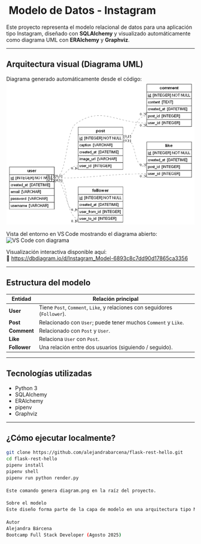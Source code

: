 # ​ Modelo de Datos - Instagram

Este proyecto representa el modelo relacional de datos para una aplicación tipo Instagram, diseñado con **SQLAlchemy** y visualizado automáticamente como diagrama UML con **ERAlchemy** y **Graphviz**.

---

##  Arquitectura visual (Diagrama UML)

Diagrama generado automáticamente desde el código:  
![Diagrama UML generado](diagram.png)

Vista del entorno en VS Code mostrando el diagrama abierto:  
![VS Code con diagrama](visualstudio-workspace.png)

Visualización interactiva disponible aquí:  
🔗 https://dbdiagram.io/d/Instagram_Model-6893c8c7dd90d17865ca3356

---

##  Estructura del modelo

| Entidad   | Relación principal                                        |
|-----------|-----------------------------------------------------------|
| **User**  | Tiene `Post`, `Comment`, `Like`, y relaciones con seguidores (`Follower`). |
| **Post**  | Relacionado con `User`; puede tener muchos `Comment` y `Like`. |
| **Comment** | Relacionado con `Post` y `User`.                        |
| **Like**  | Relaciona `User` con `Post`.                              |
| **Follower** | Una relación entre dos usuarios (siguiendo / seguido). |

---

##  Tecnologías utilizadas

- Python 3  
- SQLAlchemy  
- ERAlchemy  
- pipenv  
- Graphviz

---

##  ¿Cómo ejecutar localmente?

```bash
git clone https://github.com/alejandrabarcena/flask-rest-hello.git
cd flask-rest-hello
pipenv install
pipenv shell
pipenv run python render.py

Este comando genera diagram.png en la raíz del proyecto.

Sobre el modelo
Este diseño forma parte de la capa de modelo en una arquitectura tipo MVC. Define cómo se almacenan y se relacionan los datos antes de crear las rutas, controladores o lógica de negocio. Gracias a este esquema, funcionalidades como comentar, dar like, seguir usuarios o mostrar posts pueden construirse con claridad y solidez.

Autor
Alejandra Bárcena
Bootcamp Full Stack Developer (Agosto 2025)


